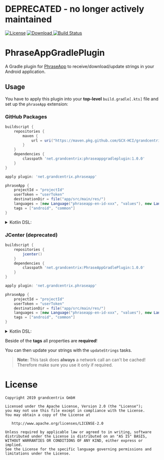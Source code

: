 # DEPRECATED - no longer actively maintained

[![License](https://img.shields.io/badge/License-Apache%202.0-blue.svg)](LICENSE)
[![Download](https://api.bintray.com/packages/grandcentrix/maven/PhraseAppGradlePlugin/images/download.svg) ](https://bintray.com/grandcentrix/maven/PhraseAppGradlePlugin/_latestVersion)
[![Build Status](https://travis-ci.org/grandcentrix/PhraseAppGradlePlugin.svg?branch=master)](https://travis-ci.org/grandcentrix/PhraseAppGradlePlugin)

# PhraseAppGradlePlugin
A Gradle plugin for [PhraseApp](https://phraseapp.com) to receive/download/update strings
in your Android application.

## Usage
You have to apply this plugin into your **top-level** `build.gradle[.kts]` file and 
set up the `phraseApp` extension:

### GitHub Packages

```groovy
buildscript {
    repositories {
        maven {
            url = uri("https://maven.pkg.github.com/GCX-HCI/grandcentrix-PhraseAppGradlePlugin")
        }
    }
    dependencies {
        classpath 'net.grandcentrix:phraseappgradleplugin:1.0.0'
    }
}

apply plugin: 'net.grandcentrix.phraseapp'

phraseApp {
    projectId = "projectId"
    userToken = "userToken"
    destinationDir = file("app/src/main/res/")
    languages = [new Language("phraseapp-en-id-xxx", "values"), new Language("phraseapp-de-id-xxx", "values-de")]
    tags = ["android", "common"]
}
```

<details>
<summary>Kotlin DSL:</summary>
   
```kotlin
buildscript {
    repositories {
        maven {
            url = uri("https://maven.pkg.github.com/GCX-HCI/grandcentrix-PhraseAppGradlePlugin")
        }
    }
    dependencies {
        classpath("net.grandcentrix:phraseappgradleplugin:1.0.0")
    }
}
    
apply(plugin = "net.grandcentrix.phraseapp")
    
configure<PhraseAppExtension> {
    projectId.set("projectId")
    userToken.set("userToken")
    destinationDir.set(file("app/src/main/res/"))
    languages.set(listOf(Language("phraseapp-en-id-xxx", "values"), Language("phraseapp-de-id-xxx", "values-de")))
    tags.set(listOf("android", "common"))
}
```

</details>

### JCenter (deprecated)

```groovy
buildscript {
    repositories {
        jcenter()
    }
    dependencies {
        classpath 'net.grandcentrix:PhraseAppGradlePlugin:1.0.0'
    }
}

apply plugin: 'net.grandcentrix.phraseapp'

phraseApp {
    projectId = "projectId"
    userToken = "userToken"
    destinationDir = file("app/src/main/res/")
    languages = [new Language("phraseapp-en-id-xxx", "values"), new Language("phraseapp-de-id-xxx", "values-de")]
    tags = ["android", "common"]
}
```

<details>
<summary>Kotlin DSL:</summary>
   
```kotlin
buildscript {
    repositories {
        jcenter()
    }
    dependencies {
        classpath("net.grandcentrix:PhraseAppGradlePlugin:1.0.0")
    }
}
    
apply(plugin = "net.grandcentrix.phraseapp")
    
configure<PhraseAppExtension> {
    projectId.set("projectId")
    userToken.set("userToken")
    destinationDir.set(file("app/src/main/res/"))
    languages.set(listOf(Language("phraseapp-en-id-xxx", "values"), Language("phraseapp-de-id-xxx", "values-de")))
    tags.set(listOf("android", "common"))
}
```

</details>

Beside of the **tags** all properties are **required**!

You can then update your strings with the `updateStrings` tasks.

> **Note:** This task does **always** a network call an can't be cached! 
            Therefore make sure you use it only if required. 


# License

```
Copyright 2019 grandcentrix GmbH

Licensed under the Apache License, Version 2.0 (the "License");
you may not use this file except in compliance with the License.
You may obtain a copy of the License at

   http://www.apache.org/licenses/LICENSE-2.0

Unless required by applicable law or agreed to in writing, software
distributed under the License is distributed on an "AS IS" BASIS,
WITHOUT WARRANTIES OR CONDITIONS OF ANY KIND, either express or implied.
See the License for the specific language governing permissions and
limitations under the License.
```
